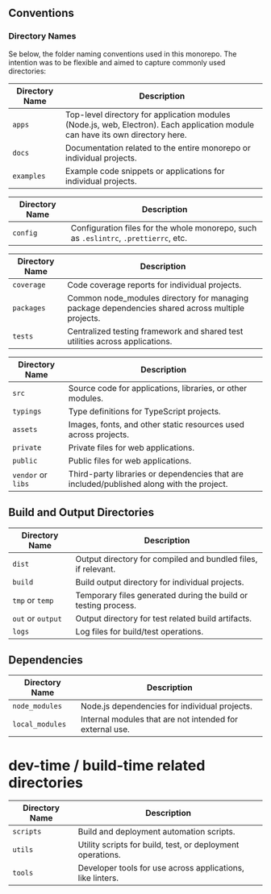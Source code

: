 
## Conventions

### Directory Names

Se below, the folder naming conventions used in this monorepo. The intention was to be flexible and aimed to capture commonly used directories:

| Directory Name  | Description  |
| --------------- | ------------ |
| `apps`     | Top-level directory for application modules (Node.js, web, Electron). Each application module can have its own directory here. |
| `docs`     | Documentation related to the entire monorepo or individual projects. |
| `examples` | Example code snippets or applications for individual projects. |

| Directory Name  | Description  |
| --------------- | ------------ |
| `config`   | Configuration files for the whole monorepo, such as `.eslintrc`, `.prettierrc`, etc. |

| Directory Name  | Description  |
| --------------- | ------------ |
| `coverage` | Code coverage reports for individual projects. |
| `packages` | Common node_modules directory for managing package dependencies shared across multiple projects. |
| `tests`    | Centralized testing framework and shared test utilities across applications. |

| Directory Name  | Description  |
| --------------- | ------------ |
| `src`      | Source code for applications, libraries, or other modules. |
| `typings`  | Type definitions for TypeScript projects. |
| `assets`   | Images, fonts, and other static resources used across projects.|
| `private`  | Private files for web applications. |
| `public`   | Public files for web applications. |
| `vendor` or `libs`   | Third-party libraries or dependencies that are included/published along with the project. |

## Build and Output Directories

| Directory Name  | Description  |
| --------------- | ------------ |
| `dist`     | Output directory for compiled and bundled files, if relevant. |
| `build`    | Build output directory for individual projects. |
| `tmp` or `temp`      | Temporary files generated during the build or testing process. |
| `out` or `output`      | Output directory for test related build artifacts. |
| `logs`     | Log files for build/test operations. |


## Dependencies 

| Directory Name  | Description  |
| --------------- | ------------ |
| `node_modules` | Node.js dependencies for individual projects. |
| `local_modules` | Internal modules that are not intended for external use. |

# dev-time / build-time related directories

| Directory Name  | Description  |
| --------------- | ------------ |
| `scripts`  | Build and deployment automation scripts. |
| `utils`    | Utility scripts for build, test, or deployment operations. |
| `tools`    | Developer tools for use across applications, like linters. |